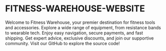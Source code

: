 # FITNESS-WAREHOUSE-WEBSITE
Welcome to Fitness Warehouse, your premier destination for fitness tools and accessories. Explore a wide range of equipment, from resistance bands to wearable tech. Enjoy easy navigation, secure payments, and fast shipping. Get expert advice, exclusive discounts, and join our supportive community. Visit our GitHub to explore the source code!
